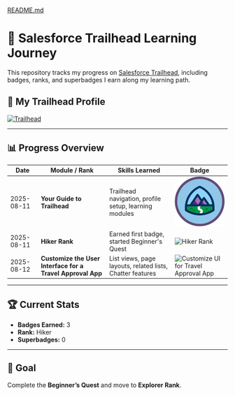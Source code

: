 [README.md](https://github.com/user-attachments/files/21731169/README.md)
# 🚀 Salesforce Trailhead Learning Journey

This repository tracks my progress on [Salesforce Trailhead](https://trailhead.salesforce.com/), including badges, ranks, and superbadges I earn along my learning path.

## 🧭 My Trailhead Profile
[![Trailhead](https://img.shields.io/badge/Trailhead-View%20Profile-blue?logo=salesforce)](YOUR_TRAILHEAD_PROFILE_URL)

---

## 📊 Progress Overview
| Date       | Module / Rank                                         | Skills Learned                                            | Badge |
|------------|-------------------------------------------------------|-----------------------------------------------------------|-------|
| 2025-08-11 | **Your Guide to Trailhead**                           | Trailhead navigation, profile setup, learning modules     | ![Your Guide to Trailhead](badges/your-guide-to-trailhead.png) |
| 2025-08-11 | **Hiker Rank**                                        | Earned first badge, started Beginner's Quest              | ![Hiker Rank](badges/hiker-rank.png) |
| 2025-08-12 | **Customize the User Interface for a Travel Approval App** | List views, page layouts, related lists, Chatter features | ![Customize UI for Travel Approval App](badges/customize-ui-travel-approval.png) |

---

## 🏆 Current Stats
- **Badges Earned:** 3  
- **Rank:** Hiker  
- **Superbadges:** 0  

---

## 📅 Goal
Complete the **Beginner’s Quest** and move to **Explorer Rank**.
